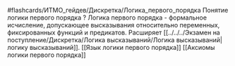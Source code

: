#flashcards/ИТМО_гейдев/Дискретка/Логика_первого_порядка
Понятие логики первого порядка
?
Логика первого порядка - формальное исчисление, допускающее высказывания относительно переменных, фиксированных функций и предикатов. Расширяет [[../../../Экзамен на поступление/Дискретка/Логика высказываний/Логика высказываний|логику высказываний]].
[[Язык логики первого порядка]]
[[Аксиомы логики первого порядка]]
